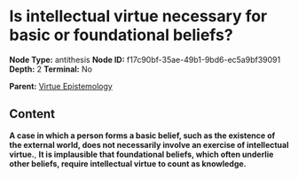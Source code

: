 # Is intellectual virtue necessary for basic or foundational beliefs?

**Node Type:** antithesis
**Node ID:** f17c90bf-35ae-49b1-9bd6-ec5a9bf39091
**Depth:** 2
**Terminal:** No

**Parent:** [Virtue Epistemology](virtue-epistemology.md)

## Content

**A case in which a person forms a basic belief, such as the existence of the external world, does not necessarily involve an exercise of intellectual virtue.**, **It is implausible that foundational beliefs, which often underlie other beliefs, require intellectual virtue to count as knowledge.**
